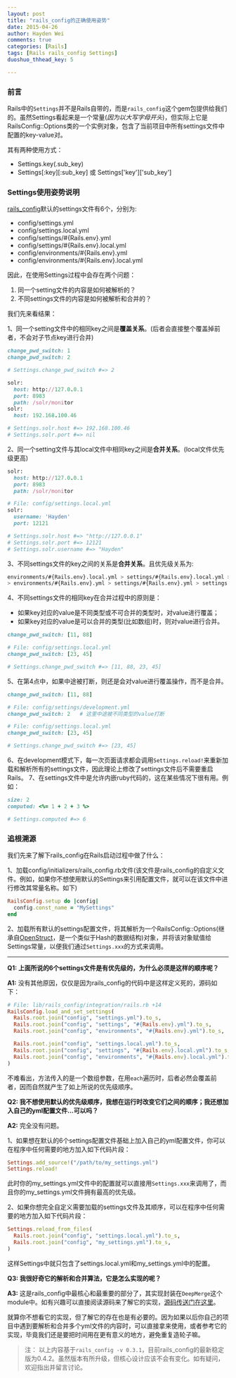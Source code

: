 ```yaml
---
layout: post
title: "rails_config的正确使用姿势"
date: 2015-04-26
author: Hayden Wei
comments: true
categories: [Rails]
tags: [Rails rails_config Settings]
duoshuo_thhead_key: 5

---
```


### 前言

Rails中的`Settings`并不是Rails自带的，而是`rails_config`这个gem包提供给我们的。虽然Settings看起来是一个常量(*因为以大写字母开头*)，但实际上它是RailsConfig::Options类的一个实例对象，包含了当前项目中所有settings文件中配置的key-value对。

其有两种使用方式：

* Settings.key(.sub_key)
* Settings[:key][:sub_key] 或 Settings['key']['sub_key']

### Settings使用姿势说明

[rails_config][rails_config]默认的settings文件有6个，分别为:

* config/settings.yml
* config/settings.local.yml
* config/settings/#{Rails.env}.yml
* config/settings/#{Rails.env}.local.yml
* config/environments/#{Rails.env}.yml
* config/environments/#{Rails.env}.local.yml

因此，在使用Settings过程中会存在两个问题：

1. 同一个setting文件的内容是如何被解析的？
2. 不同settings文件的内容是如何被解析和合并的？

我们先来看结果：

1、同一个setting文件中的相同key之间是**覆盖关系**。(后者会直接整个覆盖掉前者，不会对子节点key进行合并)

``` ruby config/settings.yml linenos:false
change_pwd_switch: 1
change_pwd_switch: 2

# Settings.change_pwd_switch #=> 2

solr:
  host: http://127.0.0.1
  port: 8983
  path: /solr/monitor
solr:
  host: 192.168.100.46

# Settings.solr.host #=> 192.168.100.46
# Settings.solr.port #=> nil
```

2、同一个setting文件与其local文件中相同key之间是**合并关系**。(local文件优先级更高)

``` ruby config/settings.yml linenos:false
solr:
  host: http://127.0.0.1
  port: 8983
  path: /solr/monitor
```

``` ruby config/settings.local.yml linenos:false
# File: config/settings.local.yml
solr:
  username: 'Hayden'
  port: 12121

# Settings.solr.host #=> "http://127.0.0.1"
# Settings.solr.port #=> 12121
# Settings.solr.username #=> "Hayden"
```

3、不同settings文件的key之间的关系是**合并关系**。且优先级关系为:

``` sh linenos:false
environments/#{Rails.env}.local.yml > settings/#{Rails.env}.local.yml > settings.local.yml
> environments/#{Rails.env}.yml > settings/#{Rails.env}.yml > settings.yml
```

4、不同settings文件的相同key在合并过程中的原则是：

- 如果key对应的value是不同类型或不可合并的类型时，对value进行覆盖；
- 如果key对应的value是可以合并的类型(比如数组)时，则对value进行合并。

``` ruby config/settings.yml linenos:false
change_pwd_switch: [11, 88]

# File: config/settings.local.yml
change_pwd_switch: [23, 45]

# Settings.change_pwd_switch #=> [11, 88, 23, 45]
```

5、在第4点中，如果中途被打断，则还是会对value进行覆盖操作，而不是合并。

``` ruby config/settings.yml linenos:false
change_pwd_switch: [11, 88]

# File: config/settings/development.yml
change_pwd_switch: 2   # 这里中途被不同类型的value打断

# File: config/settings.local.yml
change_pwd_switch: [23, 45]

# Settings.change_pwd_switch #=> [23, 45]
```

6、在development模式下，每一次页面请求都会调用`Settings.reload!`来重新加载和解析所有的settings文件，因此理论上修改了settings文件后不需要重启Rails。
7、在settings文件中是允许内嵌ruby代码的，这在某些情况下很有用。例如：

```ruby config/settings.yml
size: 2
computed: <%= 1 + 2 + 3 %>

# Settings.computed #=> 6
```

### 追根溯源

我们先来了解下rails_config在Rails启动过程中做了什么：

1、加载config/initializers/rails_config.rb文件(该文件是rails_config的自定义文件。例如，如果你不想使用默认的Settings来引用配置文件，就可以在该文件中进行修改其常量名称。如下)

```ruby
RailsConfig.setup do |config|
  config.const_name = "MySettings"
end
```

2、加载所有默认的settings配置文件，将其解析为一个RailsConfig::Options(继承自[OpenStruct](http://ruby-doc.org/stdlib-2.1.1/libdoc/ostruct/rdoc/OpenStruct.html)，是一个类似于Hash的数据结构)对象，并将该对象赋值给Settings常量，以便我们通过`Settings.xxx`的方式来调用。

----

**Q1: 上面所说的6个settings文件是有优先级的，为什么必须是这样的顺序呢？**

**A1:** 没有其他原因，仅仅是因为rails_config的代码中是这样定义死的，源码如下：

```ruby
# File: lib/rails_config/integration/rails.rb +14
RailsConfig.load_and_set_settings(
  Rails.root.join("config", "settings.yml").to_s,
  Rails.root.join("config", "settings", "#{Rails.env}.yml").to_s,
  Rails.root.join("config", "environments", "#{Rails.env}.yml").to_s,

  Rails.root.join("config", "settings.local.yml").to_s,
  Rails.root.join("config", "settings", "#{Rails.env}.local.yml").to_s,
  Rails.root.join("config", "environments", "#{Rails.env}.local.yml").to_s
)
```

不难看出，方法传入的是一个数组参数，在用`each`遍历时，后者必然会覆盖前者，因而自然就产生了如上所说的优先级顺序。

**Q2: 我不想使用默认的优先级顺序，我想在运行时改变它们之间的顺序；我还想加入自己的yml配置文件...可以吗？**

**A2:** 完全没有问题。

1、如果想在默认的6个settings配置文件基础上加入自己的yml配置文件，你可以在程序中任何需要的地方加入如下代码片段：

```ruby
Settings.add_source!("/path/to/my_settings.yml")
Settings.reload!
```

此时你的my_settings.yml文件中的配置就可以直接用`Settings.xxx`来调用了，而且你的my_settings.yml文件拥有最高的优先级。

2、如果你想完全自定义需要加载的settings文件及其顺序，可以在程序中任何需要的地方加入如下代码片段：

```ruby
Settings.reload_from_files(
  Rails.root.join("config", "settings.local.yml").to_s,
  Rails.root.join("config", "my_settings.yml").to_s,
)
```

这样Settings中就只包含了settings.local.yml和my_settings.yml中的配置。

**Q3: 我很好奇它的解析和合并算法，它是怎么实现的呢？**

**A3:** 这是rails_config中最核心和最重要的部分了，其实现封装在`DeepMerge`这个module中。如有兴趣可以直接阅读源码来了解它的实现，[源码传送门在这里][deep-merge-source]。

就算你不想看它的实现，但了解它的存在也是有必要的。因为如果以后你自己的项目中遇到要解析和合并多个yml文件的内容时，可以直接拿来使用，或者参考它的实现，毕竟我们还是要把时间用在更有意义的地方，避免重复造轮子嘛。

> 注： 以上内容基于`rails_config -v 0.3.1`，目前rails_config的最新稳定版为0.4.2。虽然版本有所升级，但核心设计应该不会有变化。如有疑问，欢迎指出并留言讨论。

[rails_config]: https://github.com/railsconfig/rails_config
[deep-merge-source]: https://github.com/railsconfig/rails_config/blob/master/lib/rails_config/vendor/deep_merge.rb
